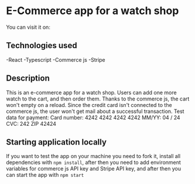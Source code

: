 # E-Commerce app for a watch shop
You can visit it on: 

## Technologies used

-React
-Typescript
-Commerce js
-Stripe

## Description

This is an e-commerce app for a watch shop. Users can add one more watch to the cart, and then order them. 
Thanks to the commerce js, the cart won't empty on a reload. Since the credit card isn't connected to the commerce js, the user won't get mail about a successful transaction.
Test data for payment:
Card number: 4242 4242 4242 4242
MM/YY: 04 / 24
CVC: 242
ZIP 42424

## Starting application locally

If you want to test the app on your machine you need to fork it, install all dependencies with `npm install`, after then you need to add environment variables for commerce js API key and Stripe API key, and after then you can start the app with `npm start`
